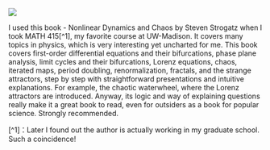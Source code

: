 ![](https://m.media-amazon.com/images/I/61WZn4nX2fL._AC_UF1000,1000_QL80_.jpg)

I used this book - Nonlinear Dynamics and Chaos by Steven Strogatz when I took MATH 415[^1], my favorite course at UW-Madison. It covers many topics in physics, which is very interesting yet uncharted for me. This book covers first-order differential equations and their bifurcations, phase plane analysis, limit cycles and their bifurcations, Lorenz equations, chaos, iterated maps, period doubling, renormalization, fractals, and the strange attractors, step by step with straightforward presentations and intuitive explanations. For example, the chaotic waterwheel, where the Lorenz attractors are introduced.
Anyway, its logic and way of explaining questions really make it a great book to read, even for outsiders as a book for popular science. Strongly recommended.

[^1]：Later I found out the author is actually working in my graduate school. Such a coincidence!
